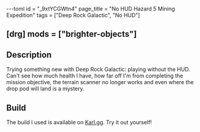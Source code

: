 ---toml
id = "_9xtYCGWtn4"
page_title = "No HUD Hazard 5 Mining Expedition"
tags = ["Deep Rock Galactic", "No HUD"]

[drg]
mods = ["brighter-objects"]
---

## Description

Trying something new with Deep Rock Galactic: playing without the HUD. Can't see how much health I have, how far off I'm from completing the mission objective, the terrain scanner no longer works and even where the drop pod will land is a mystery.

## Build

The build I used is available on [Karl.gg](https://karl.gg/preview/21636#/). Try it out yourself!
